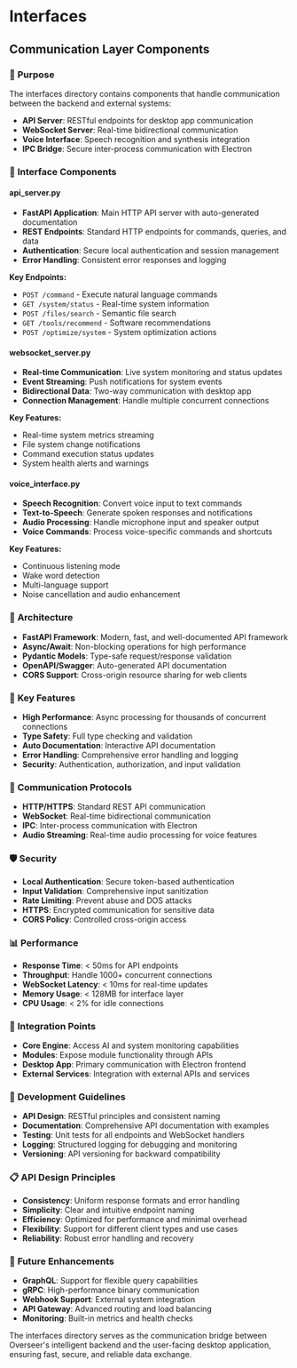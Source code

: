 # Interfaces
## Communication Layer Components

### 🎯 **Purpose**
The interfaces directory contains components that handle communication between the backend and external systems:
- **API Server**: RESTful endpoints for desktop app communication
- **WebSocket Server**: Real-time bidirectional communication
- **Voice Interface**: Speech recognition and synthesis integration
- **IPC Bridge**: Secure inter-process communication with Electron

### 📁 **Interface Components**

#### **api_server.py**
- **FastAPI Application**: Main HTTP API server with auto-generated documentation
- **REST Endpoints**: Standard HTTP endpoints for commands, queries, and data
- **Authentication**: Secure local authentication and session management
- **Error Handling**: Consistent error responses and logging

**Key Endpoints:**
- `POST /command` - Execute natural language commands
- `GET /system/status` - Real-time system information
- `POST /files/search` - Semantic file search
- `GET /tools/recommend` - Software recommendations
- `POST /optimize/system` - System optimization actions

#### **websocket_server.py**
- **Real-time Communication**: Live system monitoring and status updates
- **Event Streaming**: Push notifications for system events
- **Bidirectional Data**: Two-way communication with desktop app
- **Connection Management**: Handle multiple concurrent connections

**Key Features:**
- Real-time system metrics streaming
- File system change notifications
- Command execution status updates
- System health alerts and warnings

#### **voice_interface.py**
- **Speech Recognition**: Convert voice input to text commands
- **Text-to-Speech**: Generate spoken responses and notifications
- **Audio Processing**: Handle microphone input and speaker output
- **Voice Commands**: Process voice-specific commands and shortcuts

**Key Features:**
- Continuous listening mode
- Wake word detection
- Multi-language support
- Noise cancellation and audio enhancement

### 🔧 **Architecture**
- **FastAPI Framework**: Modern, fast, and well-documented API framework
- **Async/Await**: Non-blocking operations for high performance
- **Pydantic Models**: Type-safe request/response validation
- **OpenAPI/Swagger**: Auto-generated API documentation
- **CORS Support**: Cross-origin resource sharing for web clients

### 🚀 **Key Features**
- **High Performance**: Async processing for thousands of concurrent connections
- **Type Safety**: Full type checking and validation
- **Auto Documentation**: Interactive API documentation
- **Error Handling**: Comprehensive error handling and logging
- **Security**: Authentication, authorization, and input validation

### 📡 **Communication Protocols**
- **HTTP/HTTPS**: Standard REST API communication
- **WebSocket**: Real-time bidirectional communication
- **IPC**: Inter-process communication with Electron
- **Audio Streaming**: Real-time audio processing for voice features

### 🛡️ **Security**
- **Local Authentication**: Secure token-based authentication
- **Input Validation**: Comprehensive input sanitization
- **Rate Limiting**: Prevent abuse and DOS attacks
- **HTTPS**: Encrypted communication for sensitive data
- **CORS Policy**: Controlled cross-origin access

### 📊 **Performance**
- **Response Time**: < 50ms for API endpoints
- **Throughput**: Handle 1000+ concurrent connections
- **WebSocket Latency**: < 10ms for real-time updates
- **Memory Usage**: < 128MB for interface layer
- **CPU Usage**: < 2% for idle connections

### 🔌 **Integration Points**
- **Core Engine**: Access AI and system monitoring capabilities
- **Modules**: Expose module functionality through APIs
- **Desktop App**: Primary communication with Electron frontend
- **External Services**: Integration with external APIs and services

### 🎯 **Development Guidelines**
- **API Design**: RESTful principles and consistent naming
- **Documentation**: Comprehensive API documentation with examples
- **Testing**: Unit tests for all endpoints and WebSocket handlers
- **Logging**: Structured logging for debugging and monitoring
- **Versioning**: API versioning for backward compatibility

### 📋 **API Design Principles**
- **Consistency**: Uniform response formats and error handling
- **Simplicity**: Clear and intuitive endpoint naming
- **Efficiency**: Optimized for performance and minimal overhead
- **Flexibility**: Support for different client types and use cases
- **Reliability**: Robust error handling and recovery

### 🚀 **Future Enhancements**
- **GraphQL**: Support for flexible query capabilities
- **gRPC**: High-performance binary communication
- **Webhook Support**: External system integration
- **API Gateway**: Advanced routing and load balancing
- **Monitoring**: Built-in metrics and health checks

The interfaces directory serves as the communication bridge between Overseer's intelligent backend and the user-facing desktop application, ensuring fast, secure, and reliable data exchange.
